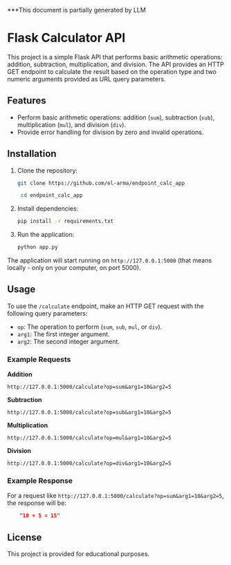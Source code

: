 
***This document is partially generated by LLM

# Flask Calculator API

This project is a simple Flask API that performs basic arithmetic operations: addition, subtraction, multiplication, and division. The API provides an HTTP GET endpoint to calculate the result based on the operation type and two numeric arguments provided as URL query parameters.

## Features

- Perform basic arithmetic operations: addition (`sum`), subtraction (`sub`), multiplication (`mul`), and division (`div`).
- Provide error handling for division by zero and invalid operations.

## Installation

1. Clone the repository:
    ```bash
    git clone https://github.com/el-arma/endpoint_calc_app
    ```

   ```bash
    cd endpoint_calc_app
    ```

2. Install dependencies:
    ```bash
    pip install -r requirements.txt
    ```

3. Run the application:
    ```bash
    python app.py
    ```

The application will start running on `http://127.0.0.1:5000` (that means locally - only on your computer, on port 5000).

## Usage

To use the `/calculate` endpoint, make an HTTP GET request with the following query parameters:

- `op`: The operation to perform (`sum`, `sub`, `mul`, or `div`).
- `arg1`: The first integer argument.
- `arg2`: The second integer argument.

### Example Requests

**Addition**

```
http://127.0.0.1:5000/calculate?op=sum&arg1=10&arg2=5
```

**Subtraction**

```
http://127.0.0.1:5000/calculate?op=sub&arg1=10&arg2=5
```

**Multiplication**

```
http://127.0.0.1:5000/calculate?op=mul&arg1=10&arg2=5
```

**Division**

```
http://127.0.0.1:5000/calculate?op=div&arg1=10&arg2=5
```

### Example Response

For a request like `http://127.0.0.1:5000/calculate?op=sum&arg1=10&arg2=5`, the response will be:

```json
    "10 + 5 = 15"
```

## License

This project is provided for educational purposes.
